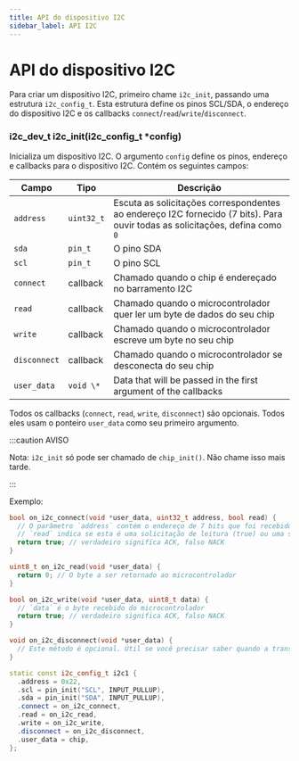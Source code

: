 ```yaml
---
title: API do dispositivo I2C
sidebar_label: API I2C
---
```


# API do dispositivo I2C

Para criar um dispositivo I2C, primeiro chame `i2c_init`, passando uma estrutura `i2c_config_t`. Esta estrutura define os pinos SCL/SDA, o endereço do dispositivo I2C e os callbacks `connect`/`read`/`write`/`disconnect`.

### i2c_dev_t i2c_init(i2c_config_t \*config)

Inicializa um dispositivo I2C. O argumento `config` define os pinos, endereço e callbacks para o dispositivo I2C. Contém os seguintes campos:

| Campo        | Tipo       | Descrição                                                                                                                    |
| ------------ | ---------- | ---------------------------------------------------------------------------------------------------------------------------- |
| `address`    | `uint32_t` | Escuta as solicitações correspondentes ao endereço I2C fornecido (7 bits). Para ouvir todas as solicitações, defina como `0` |
| `sda`        | `pin_t`    | O pino SDA                                                                                                                   |
| `scl`        | `pin_t`    | O pino SCL                                                                                                                   |
| `connect`    | callback   | Chamado quando o chip é endereçado no barramento I2C                                                                         |
| `read`       | callback   | Chamado quando o microcontrolador quer ler um byte de dados do seu chip                                                      |
| `write`      | callback   | Chamado quando o microcontrolador escreve um byte no seu chip                                                                |
| `disconnect` | callback   | Chamado quando o microcontrolador se desconecta do seu chip                                                                  |
| `user_data`  | `void \*`  | Data that will be passed in the first argument of the callbacks                                                              |

Todos os callbacks (`connect`, `read`, `write`, `disconnect`) são opcionais. Todos eles usam o ponteiro `user_data` como seu primeiro argumento.

:::caution AVISO

Nota: `i2c_init` só pode ser chamado de `chip_init()`. Não chame isso mais tarde.

:::

Exemplo:

```cpp
bool on_i2c_connect(void *user_data, uint32_t address, bool read) {
  // O parâmetro `address` contém o endereço de 7 bits que foi recebido no barramento I2C.
  // `read` indica se esta é uma solicitação de leitura (true) ou uma solicitação de gravação (false).
  return true; // verdadeiro significa ACK, falso NACK
}

uint8_t on_i2c_read(void *user_data) {
  return 0; // O byte a ser retornado ao microcontrolador
}

bool on_i2c_write(void *user_data, uint8_t data) {
  // `data` é o byte recebido do microcontrolador
  return true; // verdadeiro significa ACK, falso NACK
}

void on_i2c_disconnect(void *user_data) {
  // Este método é opcional. Útil se você precisar saber quando a transação I2C foi concluída.
}

static const i2c_config_t i2c1 {
  .address = 0x22,
  .scl = pin_init("SCL", INPUT_PULLUP),
  .sda = pin_init("SDA", INPUT_PULLUP),
  .connect = on_i2c_connect,
  .read = on_i2c_read,
  .write = on_i2c_write,
  .disconnect = on_i2c_disconnect,
  .user_data = chip,
};
```
